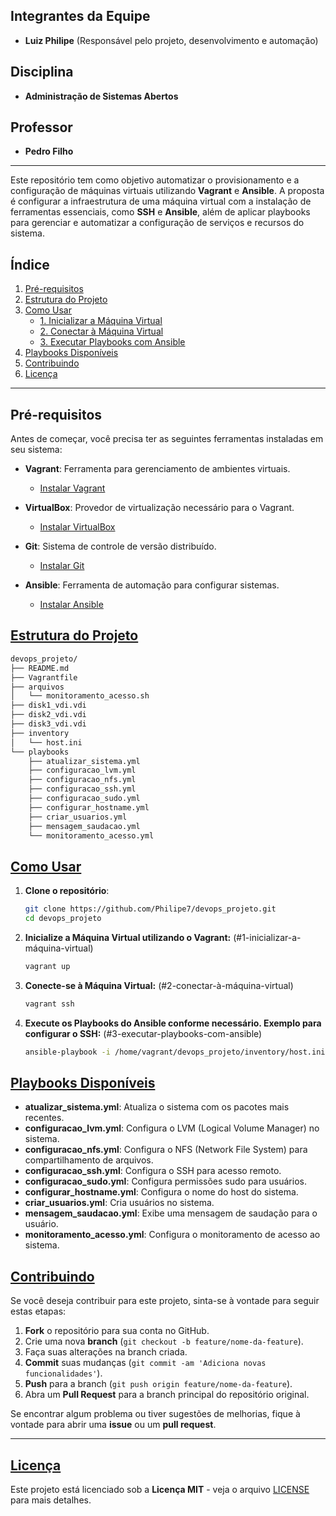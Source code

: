 ## Integrantes da Equipe

- **Luiz Philipe** (Responsável pelo projeto, desenvolvimento e automação)
  
## Disciplina

- **Administração de Sistemas Abertos**

## Professor

- **Pedro Filho**
---
Este repositório tem como objetivo automatizar o provisionamento e a configuração de máquinas virtuais utilizando **Vagrant** e **Ansible**. A proposta é configurar a infraestrutura de uma máquina virtual com a instalação de ferramentas essenciais, como **SSH** e **Ansible**, além de aplicar playbooks para gerenciar e automatizar a configuração de serviços e recursos do sistema.


## Índice

1. [Pré-requisitos](#pré-requisitos)
2. [Estrutura do Projeto](#estrutura-do-projeto)
3. [Como Usar](#como-usar)
   - [1. Inicializar a Máquina Virtual](#1-inicializar-a-máquina-virtual)
   - [2. Conectar à Máquina Virtual](#2-conectar-à-máquina-virtual)
   - [3. Executar Playbooks com Ansible](#3-executar-playbooks-com-ansible)
4. [Playbooks Disponíveis](#playbooks)
5. [Contribuindo](#contribuindo)
6. [Licença](#licença)

---

## Pré-requisitos

Antes de começar, você precisa ter as seguintes ferramentas instaladas em seu sistema:

- **Vagrant**: Ferramenta para gerenciamento de ambientes virtuais.
  - [Instalar Vagrant](https://www.vagrantup.com/docs/installation)
  
- **VirtualBox**: Provedor de virtualização necessário para o Vagrant.
  - [Instalar VirtualBox](https://www.virtualbox.org/wiki/Downloads)

- **Git**: Sistema de controle de versão distribuído.
  - [Instalar Git](https://git-scm.com/book/en/v2/Getting-Started-Installing-Git)

- **Ansible**: Ferramenta de automação para configurar sistemas.
  - [Instalar Ansible](https://docs.ansible.com/ansible/latest/installation_guide/index.html)

## [Estrutura do Projeto](#estrutura-do-projeto)

   ```bash
   devops_projeto/
   ├── README.md
   ├── Vagrantfile
   ├── arquivos
   │   └── monitoramento_acesso.sh
   ├── disk1_vdi.vdi
   ├── disk2_vdi.vdi
   ├── disk3_vdi.vdi
   ├── inventory
   │   └── host.ini
   └── playbooks
       ├── atualizar_sistema.yml
       ├── configuracao_lvm.yml
       ├── configuracao_nfs.yml
       ├── configuracao_ssh.yml
       ├── configuracao_sudo.yml
       ├── configurar_hostname.yml
       ├── criar_usuarios.yml
       ├── mensagem_saudacao.yml
       └── monitoramento_acesso.yml
 ```

## [Como Usar](#como-usar)
1. **Clone o repositório**:
   ```bash
   git clone https://github.com/Philipe7/devops_projeto.git
   cd devops_projeto
   
2. **Inicialize a Máquina Virtual utilizando o Vagrant:** (#1-inicializar-a-máquina-virtual)
   ```bash
   vagrant up

4. **Conecte-se à Máquina Virtual:** (#2-conectar-à-máquina-virtual)
   ```bash
   vagrant ssh

6. **Execute os Playbooks do Ansible conforme necessário. Exemplo para configurar o SSH:** (#3-executar-playbooks-com-ansible)
   ```bash
   ansible-playbook -i /home/vagrant/devops_projeto/inventory/host.ini /home/vagrant/devops_projeto/playbooks/configuracao_ssh.yml

## [Playbooks Disponíveis](#playbooks)

- **atualizar_sistema.yml**: Atualiza o sistema com os pacotes mais recentes.
- **configuracao_lvm.yml**: Configura o LVM (Logical Volume Manager) no sistema.
- **configuracao_nfs.yml**: Configura o NFS (Network File System) para compartilhamento de arquivos.
- **configuracao_ssh.yml**: Configura o SSH para acesso remoto.
- **configuracao_sudo.yml**: Configura permissões sudo para usuários.
- **configurar_hostname.yml**: Configura o nome do host do sistema.
- **criar_usuarios.yml**: Cria usuários no sistema.
- **mensagem_saudacao.yml**: Exibe uma mensagem de saudação para o usuário.
- **monitoramento_acesso.yml**: Configura o monitoramento de acesso ao sistema.

## [Contribuindo](#contribuindo)

Se você deseja contribuir para este projeto, sinta-se à vontade para seguir estas etapas:

1. **Fork** o repositório para sua conta no GitHub.
2. Crie uma nova **branch** (`git checkout -b feature/nome-da-feature`).
3. Faça suas alterações na branch criada.
4. **Commit** suas mudanças (`git commit -am 'Adiciona novas funcionalidades'`).
5. **Push** para a branch (`git push origin feature/nome-da-feature`).
6. Abra um **Pull Request** para a branch principal do repositório original.

Se encontrar algum problema ou tiver sugestões de melhorias, fique à vontade para abrir uma **issue** ou um **pull request**.

---

## [Licença](#licença)

Este projeto está licenciado sob a **Licença MIT** - veja o arquivo [LICENSE](LICENSE) para mais detalhes.



